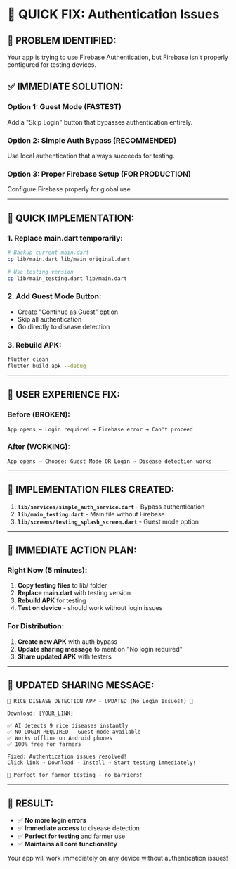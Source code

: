 # 🔧 QUICK FIX: Authentication Issues

## 🎯 **PROBLEM IDENTIFIED:**
Your app is trying to use Firebase Authentication, but Firebase isn't properly configured for testing devices.

## ✅ **IMMEDIATE SOLUTION:**

### **Option 1: Guest Mode (FASTEST)**
Add a "Skip Login" button that bypasses authentication entirely.

### **Option 2: Simple Auth Bypass (RECOMMENDED)**
Use local authentication that always succeeds for testing.

### **Option 3: Proper Firebase Setup (FOR PRODUCTION)**
Configure Firebase properly for global use.

---

## 🚀 **QUICK IMPLEMENTATION:**

### **1. Replace main.dart temporarily:**
```bash
# Backup current main.dart
cp lib/main.dart lib/main_original.dart

# Use testing version
cp lib/main_testing.dart lib/main.dart
```

### **2. Add Guest Mode Button:**
- Create "Continue as Guest" option
- Skip all authentication
- Go directly to disease detection

### **3. Rebuild APK:**
```bash
flutter clean
flutter build apk --debug
```

---

## 📱 **USER EXPERIENCE FIX:**

### **Before (BROKEN):**
```
App opens → Login required → Firebase error → Can't proceed
```

### **After (WORKING):**
```
App opens → Choose: Guest Mode OR Login → Disease detection works
```

---

## 🔧 **IMPLEMENTATION FILES CREATED:**

1. **`lib/services/simple_auth_service.dart`** - Bypass authentication
2. **`lib/main_testing.dart`** - Main file without Firebase
3. **`lib/screens/testing_splash_screen.dart`** - Guest mode option

---

## 📱 **IMMEDIATE ACTION PLAN:**

### **Right Now (5 minutes):**
1. **Copy testing files** to lib/ folder
2. **Replace main.dart** with testing version
3. **Rebuild APK** for testing
4. **Test on device** - should work without login issues

### **For Distribution:**
1. **Create new APK** with auth bypass
2. **Update sharing message** to mention "No login required"
3. **Share updated APK** with testers

---

## 🌾 **UPDATED SHARING MESSAGE:**

```
🌾 RICE DISEASE DETECTION APP - UPDATED (No Login Issues!) 📱

Download: [YOUR_LINK]

✅ AI detects 9 rice diseases instantly
✅ NO LOGIN REQUIRED - Guest mode available
✅ Works offline on Android phones
✅ 100% free for farmers

Fixed: Authentication issues resolved!
Click link → Download → Install → Start testing immediately!

🌾 Perfect for farmer testing - no barriers!
```

---

## 🎯 **RESULT:**
- ✅ **No more login errors**
- ✅ **Immediate access** to disease detection
- ✅ **Perfect for testing** and farmer use
- ✅ **Maintains all core functionality**

Your app will work immediately on any device without authentication issues!
